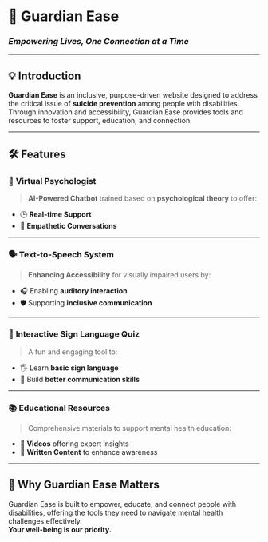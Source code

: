 # 🌟 **Guardian Ease**  
### *Empowering Lives, One Connection at a Time*

---

## 💡 **Introduction**  
**Guardian Ease** is an inclusive, purpose-driven website designed to address the critical issue of **suicide prevention** among people with disabilities. Through innovation and accessibility, Guardian Ease provides tools and resources to foster support, education, and connection.

---

## 🛠️ **Features**  

### 🤖 **Virtual Psychologist**  
> **AI-Powered Chatbot** trained based on **psychological theory** to offer:  
- 🕒 **Real-time Support**  
- 💬 **Empathetic Conversations**

---

### 🗣️ **Text-to-Speech System**  
> **Enhancing Accessibility** for visually impaired users by:  
- 🎧 Enabling **auditory interaction**  
- 🛡️ Supporting **inclusive communication**

---

### 👐 **Interactive Sign Language Quiz**  
> A fun and engaging tool to:  
- 🖐️ Learn **basic sign language**  
- 🤝 Build **better communication skills**  

---

### 📚 **Educational Resources**  
> Comprehensive materials to support mental health education:  
- 🎥 **Videos** offering expert insights  
- 📝 **Written Content** to enhance awareness  

---

## 🌟 **Why Guardian Ease Matters**  
Guardian Ease is built to empower, educate, and connect people with disabilities, offering the tools they need to navigate mental health challenges effectively.  
**Your well-being is our priority.**  

